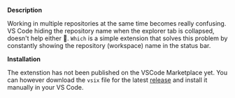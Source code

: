 **Description**

Working in multiple repositories at the same time becomes really confusing. VS Code hiding the repository name when the explorer tab is collapsed, doesn't help either 🤦. `Which` is a simple extension that solves this problem by constantly showing the repository (workspace) name in the status bar.

**Installation**

The extenstion has not been published on the VSCode Marketplace yet. You can however download the `vsix` file for the latest [release](https://github.com/ahsan/which/releases) and install it manually in your VS Code.
